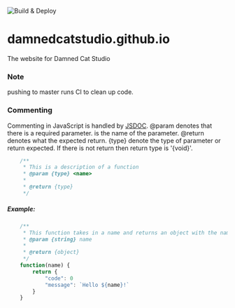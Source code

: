 ![Build & Deploy](https://github.com/DamnedCatStudio/damnedcatstudio.github.io/workflows/Build%20&%20Deploy/badge.svg)

# damnedcatstudio.github.io
The website for Damned Cat Studio

### Note
pushing to master runs CI to clean up code.

### Commenting
Commenting in JavaScript is handled by [JSDOC](https://jsdoc.app/). 
@param denotes that there is a required parameter.
<name> is the name of the parameter.
@return denotes what the expected return.
{type} denote the type of parameter or return expected. If there is not return then return type is '{void}'.

```js
    /**
     * This is a description of a function
     * @param {type} <name>
     * 
     * @return {type}
     */
```
##### Example:

```js
    /**
     * This function takes in a name and returns an object with the name in the message property.
     * @param {string} name
     * 
     * @return {object}
     */
    function(name) {
        return {
            "code": 0
            "message": `Hello ${name}!`
        }
    }
```

